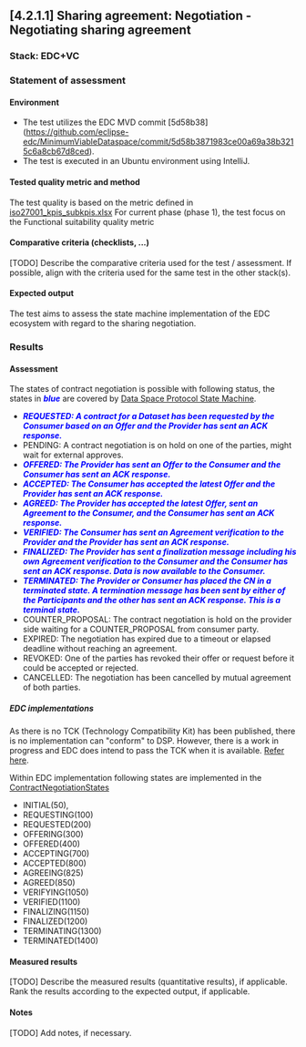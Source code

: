 ## [4.2.1.1] Sharing agreement: Negotiation - Negotiating sharing agreement
### Stack: EDC+VC

### Statement of assessment
#### Environment
- The test utilizes the EDC MVD commit [5d58b38] (https://github.com/eclipse-edc/MinimumViableDataspace/commit/5d58b3871983ce00a69a38b3215c6a8cb67d8ced).
- The test is executed in an Ubuntu environment using IntelliJ.
#### Tested quality metric and method
The test quality is based on the metric defined in [iso27001_kpis_subkpis.xlsx](../../../../../design_decisions/background_info/iso27001_kpis_subkpis.xlsx)
For current phase (phase 1), the test focus on the Functional suitability quality metric

#### Comparative criteria (checklists, ...)
[TODO] Describe the comparative criteria used for the test / assessment. If possible, align with the criteria used for the same test in the other stack(s).

#### Expected output
The test aims to assess the state machine implementation of the EDC ecosystem with regard to the sharing negotiation.

### Results
#### Assessment
The states of contract negotiation is possible with following status, the states in <span style="color:blue">**_blue_**</span> are covered by [Data Space Protocol State Machine](https://docs.internationaldataspaces.org/ids-knowledgebase/v/dataspace-protocol/contract-negotiation/contract.negotiation.protocol#id-1.1-states).

- <span style="color:blue">**_REQUESTED: A contract for a Dataset has been requested by the Consumer based on an Offer and the Provider has sent an ACK response._**</span>
- PENDING: A contract negotiation is on hold on one of the parties, might wait for external approves.
- <span style="color:blue">**_OFFERED: The Provider has sent an Offer to the Consumer and the Consumer has sent an ACK response._** </span>
- <span style="color:blue">**_ACCEPTED: The Consumer has accepted the latest Offer and the Provider has sent an ACK response._** </span>
- <span style="color:blue">**_AGREED: The Provider has accepted the latest Offer, sent an Agreement to the Consumer, and the Consumer has sent an ACK response._** </span>
- <span style="color:blue">**_VERIFIED: The Consumer has sent an Agreement verification to the Provider and the Provider has sent an ACK response._** </span>
- <span style="color:blue">**_FINALIZED: The Provider has sent a finalization message including his own Agreement verification to the Consumer and the Consumer has sent an ACK response. Data is now available to the Consumer._** </span>
- <span style="color:blue">**_TERMINATED: The Provider or Consumer has placed the CN in a terminated state. A termination message has been sent by either of the Participants and the other has sent an ACK response. This is a terminal state._** </span>
- COUNTER_PROPOSAL: The contract negotiation is hold on the provider side waiting for a COUNTER_PROPOSAL from consumer party.
- EXPIRED: The negotiation has expired due to a timeout or elapsed deadline without reaching an agreement.
- REVOKED: One of the parties has revoked their offer or request before it could be accepted or rejected.
- CANCELLED: The negotiation has been cancelled by mutual agreement of both parties.

##### EDC implementations 
As there is no TCK (Technology Compatibility Kit) has been published, there is no implementation can "conform" to DSP. However, there is a work in progress and EDC does intend to pass the TCK when it is available. [Refer here](https://github.com/eclipse-edc/Connector/discussions/4351#discussioncomment-10009825).

Within EDC implementation following states are implemented in the [ContractNegotiationStates](https://github.com/eclipse-edc/Connector/blob/f9f4d181cd92514ef1b2d9af96d14ab7ad77757f/spi/control-plane/contract-spi/src/main/java/org/eclipse/edc/connector/controlplane/contract/spi/types/negotiation/ContractNegotiationStates.java#L25)
- INITIAL(50),
- REQUESTING(100)
- REQUESTED(200)
- OFFERING(300)
- OFFERED(400)
- ACCEPTING(700)
- ACCEPTED(800)
- AGREEING(825)
- AGREED(850)
- VERIFYING(1050)
- VERIFIED(1100)
- FINALIZING(1150)
- FINALIZED(1200)
- TERMINATING(1300)
- TERMINATED(1400)



#### Measured results
[TODO] Describe the measured results (quantitative results), if applicable. Rank the results according to the expected output, if applicable.

#### Notes
[TODO] Add notes, if necessary.
